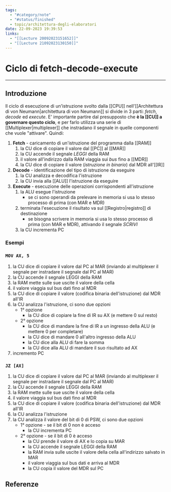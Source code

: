 ```yaml
---
tags:
  - "#category/note"
  - "#status/finished"
  - topic/architettura-degli-elaboratori
date: 22-09-2023 19:39:53
links:
  - "[[Lecture 20092023151652]]"
  - "[[Lecture 21092023130150]]"
---
```

# Ciclo di fetch-decode-execute
---
## Introduzione
Il ciclo di esecuzione di un'istruzione svolto dalla [[CPU]] nell'[[Architettura di von Neumann|architettura di von Neumann]] si divide in 3 parti: _fetch_, _decode_ ed _execute_. E' importante partire dal presupposto che **è la [[CU]] a governare questo ciclo**, e per farlo utilizza una serie di [[Multiplexer|multiplexer]] che instradano il segnale in quelle componenti che vuole "attivare".
Quindi:
1. **Fetch** - caricamento di un'istruzione del programma dalla [[RAM]]
	1. la CU dice di copiare il valore dal [[PC]] al [[MAR]]
	2. la CU accende il segnale _LEGGI_ della RAM
	3. il valore all'indirizzo dalla RAM viaggia sui _bus_ fino a [[MDR]]
	4. la CU dice di copiare il valore (_istruzione in binario_) dal MDR all'[[IR]]
2. **Decode** - identificazione del tipo di istruzione da eseguire
	1. la CU analizza e decodifica l'istruzione
	2. la CU invia alla [[ALU]] l'istruzione da eseguire
3. **Execute** - esecuzione delle operazioni corrispondenti all'istruzione
	1. la ALU esegue l'istruzione
		- se ci sono operandi da prelevare in memoria si usa lo stesso processo di prima (con MAR e MDR)
	2. terminata l'esecuzione il risultato va sul [[Registro|registro]] di destinazione
		- se bisogna scrivere in memoria si usa lo stesso processo di prima (con MAR e MDR), attivando il segnale _SCRIVI_
	3. la CU incrementa PC

### Esempi
### `MOV AX, 5`
1. la CU dice di copiare il valore dal PC al MAR (inviando al multiplexer il segnale per instradare il segnale dal PC al MAR)
2. la CU accende il segnale LEGGI della RAM
3. la RAM mette sulle sue uscite il valore della cella
4. il valore viaggia sul bus dati fino al MDR
5. la CU dice di copiare il valore (codifica binaria dell'istruzione) dal MDR all'IR
6. la CU analizza l'istruzione, ci sono due opzioni
	- 1° opzione
		- la CU dice di copiare la fine di IR su AX (e mettere 0 sul resto)
	- 2° opzione
		- la CU dice di mandare la fine di IR a un ingresso della ALU (e mettere 0 per completare)
		- la CU dice di mandare 0 all'altro ingresso della ALU
		- la CU dice alla ALU di fare la somma
		- la CU dice alla ALU di mandare il suo risultato ad AX
7. incremento PC

### `JZ [AX]`
1. la CU dice di copiare il valore dal PC al MAR (inviando al multiplexer il segnale per instradare il segnale dal PC al MAR)
2. la CU accende il segnale LEGGI della RAM
3. la RAM mette sulle sue uscite il valore della cella
4. il valore viaggia sul bus dati fino al MDR
5. la CU dice di copiare il valore (codifica binaria dell'istruzione) dal MDR all'IR
6. la CU analizza l'istruzione
7.  la CU analizza il valore del bit di 0 di PSW, ci sono due opzioni
	- 1° opzione - se il bit di 0 non è acceso
		- la CU incrementa PC
	- 2° opzione - se il bit di 0 è acceso
		- la CU prende il valore di AX e lo copia su MAR
		- la CU accende il segnale LEGGI della RAM
		- la RAM invia sulle uscite il valore della cella all'indirizzo salvato in MAR
		- il valore viaggia sul bus dati e arriva al MDR
		- la CU copia il valore del MDR sul PC

## Referenze